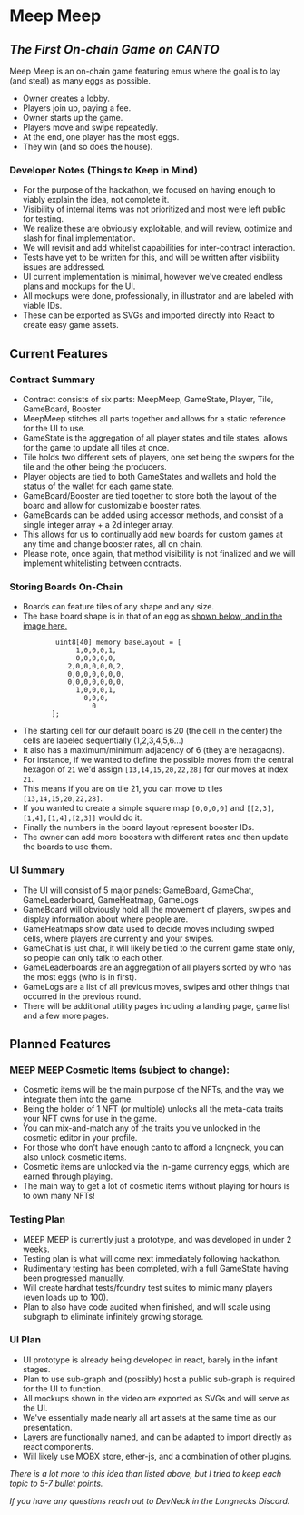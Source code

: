 # Meep Meep
## _The First On-chain Game on CANTO_

Meep Meep is an on-chain game featuring emus where the goal is to lay (and steal) as many eggs as possible.

- Owner creates a lobby.
- Players join up, paying a fee.
- Owner starts up the game.
- Players move and swipe repeatedly.
- At the end, one player has the most eggs.
- They win (and so does the house).

### Developer Notes (Things to Keep in Mind)
- For the purpose of the hackathon, we focused on having enough to viably explain the idea, not complete it.
- Visibility of internal items was not prioritized and most were left public for testing.
- We realize these are obviously exploitable, and will review, optimize and slash for final implementation.
- We will revisit and add whitelist capabilities for inter-contract interaction.
- Tests have yet to be written for this, and will be written after visibility issues are addressed.
- UI current implementation is minimal, however we've created endless plans and mockups for the UI.
- All mockups were done, professionally, in illustrator and are labeled with viable IDs.
- These can be exported as SVGs and imported directly into React to create easy game assets.

## Current Features
### Contract Summary
- Contract consists of six parts: MeepMeep, GameState, Player, Tile, GameBoard, Booster
- MeepMeep stitches all parts together and allows for a static reference for the UI to use.
- GameState is the aggregation of all player states and tile states, allows for the game to update all tiles at once.
- Tile holds two different sets of players, one set being the swipers for the tile and the other being the producers.
- Player objects are tied to both GameStates and wallets and hold the status of the wallet for each game state.
- GameBoard/Booster are tied together to store both the layout of the board and allow for customizable booster rates.
- GameBoards can be added using accessor methods, and consist of a single integer array + a 2d integer array.
- This allows for us to continually add new boards for custom games at any time and change booster rates, all on chain.
- Please note, once again, that method visibility is not finalized and we will implement whitelisting between contracts.

### Storing Boards On-Chain
- Boards can feature tiles of any shape and any size.
- The base board shape is in that of an egg as [shown below, and in the image here.](https://i.imgur.com/uprzGkt.png)
     ```
             uint8[40] memory baseLayout = [
                  1,0,0,0,1, 
                  0,0,0,0,0,
                2,0,0,0,0,0,2,
                0,0,0,0,0,0,0,
                0,0,0,0,0,0,0,
                  1,0,0,0,1,
                    0,0,0,
                      0
            ];
     ```
 - The starting cell for our default board is 20 (the cell in the center) the cells are labeled sequentially (1,2,3,4,5,6...)
 - It also has a maximum/minimum adjacency of 6 (they are hexagaons). 
 - For instance, if we wanted to define the possible moves from the central hexagon of `21` we'd assign `[13,14,15,20,22,28]` for our moves at index `21`. 
 - This means if you are on tile 21, you can move to tiles `[13,14,15,20,22,28]`.
 - If you wanted to create a simple square map `[0,0,0,0]` and `[[2,3],[1,4],[1,4],[2,3]]` would do it.
 - Finally the numbers in the board layout represent booster IDs. 
 - The owner can add more boosters with different rates and then update the boards to use them.

### UI Summary
- The UI will consist of 5 major panels: GameBoard, GameChat, GameLeaderboard, GameHeatmap, GameLogs
- GameBoard will obviously hold all the movement of players, swipes and display information about where people are.
- GameHeatmaps show data used to decide moves including swiped cells, where players are currently and your swipes.
- GameChat is just chat, it will likely be tied to the current game state only, so people can only talk to each other.
- GameLeaderboards are an aggregation of all players sorted by who has the most eggs (who is in first).
- GameLogs are a list of all previous moves, swipes and other things that occurred in the previous round.
- There will be additional utility pages including a landing page, game list and a few more pages.

## Planned Features
### MEEP MEEP Cosmetic Items (subject to change):
- Cosmetic items will be the main purpose of the NFTs, and the way we integrate them into the game.
- Being the holder of 1 NFT (or multiple) unlocks all the meta-data traits your NFT owns for use in the game.
- You can mix-and-match any of the traits you've unlocked in the cosmetic editor in your profile.
- For those who don't have enough canto to afford a longneck, you can also unlock cosmetic items.
- Cosmetic items are unlocked via the in-game currency eggs, which are earned through playing.
- The main way to get a lot of cosmetic items without playing for hours is to own many NFTs!

### Testing Plan
- MEEP MEEP is currently just a prototype, and was developed in under 2 weeks.
- Testing plan is what will come next immediately following hackathon.
- Rudimentary testing has been completed, with a full GameState having been progressed manually.
- Will create hardhat tests/foundry test suites to mimic many players (even loads up to 100).
- Plan to also have code audited when finished, and will scale using subgraph to eliminate infinitely growing storage.

### UI Plan
- UI prototype is already being developed in react, barely in the infant stages.
- Plan to use sub-graph and (possibly) host a public sub-graph is required for the UI to function.
- All mockups shown in the video are exported as SVGs and will serve as the UI.
- We've essentially made nearly all art assets at the same time as our presentation.
- Layers are functionally named, and can be adapted to import directly as react components.
- Will likely use MOBX store, ether-js, and a combination of other plugins.


_There is a lot more to this idea than listed above, but I tried to keep each topic to 5-7 bullet points._

_If you have any questions reach out to DevNeck in the Longnecks Discord._
